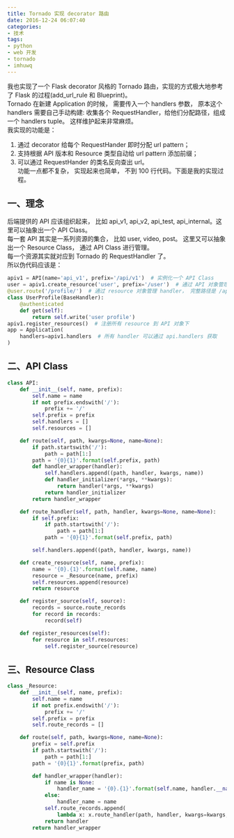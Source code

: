 ```yaml
---
title: Tornado 实现 decorator 路由
date: 2016-12-24 06:07:40
categories:
- 技术
tags:
- python
- web 开发
- tornado
- imhuwq
---
```


我也实现了一个 Flask decorator 风格的 Tornado 路由，实现的方式极大地参考了 Flask 的过程(add_url_rule 和 Blueprint)。   
Tornado 在新建 Application 的时候， 需要传入一个 handlers 参数， 原本这个 handlers 需要自己手动构建:  收集各个 RequestHandler，给他们分配路径，组成一个 handlers tuple。 这样维护起来非常麻烦。  
我实现的功能是：  
1. 通过 decorator 给每个 RequestHander 即时分配 url pattern；  
2. 支持根据 API 版本和 Resource 类型自动给 url pattern 添加前缀；  
3. 可以通过 RequestHander 的类名反向查出 url。  
功能一点都不复杂， 实现起来也简单， 不到 100 行代码。下面是我的实现过程。
<!-- more -->
## 一、理念
后端提供的 API 应该组织起来， 比如 api\_v1, api\_v2, api\_test, api\_internal。这里可以抽象出一个 API Class。  
每一套 API 其实是一系列资源的集合， 比如 user, video, post。 这里又可以抽象出一个 Resource Class， 通过 API Class 进行管理。  
每一个资源其实就对应到 Tornado 的 RequestHandler 了。  
所以伪代码应该是：
```python
apiv1 = API(name='api_v1', prefix='/api/v1')  # 实例化一个 API Class
user = apiv1.create_resource('user', prefix='/user')  # 通过 API 对象管理 resource
@user.route('/profile/')  # 通过 resource 对象管理 handler， 完整路径是 /api/v1/user/profile
class UserProfile(BaseHandler):
    @authenticated
    def get(self):
        return self.write('user profile')
apiv1.register_resources()  # 注册所有 resource 到 API 对象下
app = Application(
    handlers=apiv1.handlers  # 所有 handler 可以通过 api.handlers 获取
)
```
## 二、API Class
```python
class API:
    def __init__(self, name, prefix):
        self.name = name
        if not prefix.endswith('/'):
            prefix += '/'
        self.prefix = prefix
        self.handlers = []
        self.resources = []

    def route(self, path, kwargs=None, name=None):
        if path.startswith('/'):
            path = path[1:]
        path = '{0}{1}'.format(self.prefix, path)
        def handler_wrapper(handler):
            self.handlers.append((path, handler, kwargs, name))
            def handler_initializer(*args, **kwargs):
                return handler(*args, **kwargs)
            return handler_initializer
        return handler_wrapper

    def route_handler(self, path, handler, kwargs=None, name=None):
        if self.prefix:
            if path.startswith('/'):
                path = path[1:]
            path = '{0}{1}'.format(self.prefix, path)

        self.handlers.append((path, handler, kwargs, name))

    def create_resource(self, name, prefix):
        name = '{0}.{1}'.format(self.name, name)
        resource = _Resource(name, prefix)
        self.resources.append(resource)
        return resource

    def register_source(self, source):
        records = source.route_records
        for record in records:
            record(self)

    def register_resources(self):
        for resource in self.resources:
            self.register_source(resource)
```

## 三、Resource Class
```python
class _Resource:
    def __init__(self, name, prefix):
        self.name = name
        if not prefix.endswith('/'):
            prefix += '/'
        self.prefix = prefix
        self.route_records = []

    def route(self, path, kwargs=None, name=None):
        prefix = self.prefix
        if path.startswith('/'):
            path = path[1:]
        path = '{0}{1}'.format(prefix, path)

        def handler_wrapper(handler):
            if name is None:
                handler_name = '{0}.{1}'.format(self.name, handler.__name__)
            else:
                handler_name = name
            self.route_records.append(
                lambda x: x.route_handler(path, handler, kwargs=kwargs, name=handler_name))
            return handler
        return handler_wrapper
```

